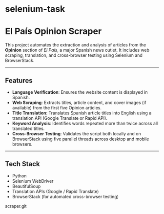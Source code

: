 # selenium-task
# El País Opinion Scraper

This project automates the extraction and analysis of articles from the **Opinion** section of *El País*, a major Spanish news outlet. It includes web scraping, translation, and cross-browser testing using Selenium and BrowserStack.

---

## Features

- **Language Verification**: Ensures the website content is displayed in Spanish.
- **Web Scraping**: Extracts titles, article content, and cover images (if available) from the first five Opinion articles.
- **Title Translation**: Translates Spanish article titles into English using a translation API (Google Translate or Rapid API).
- **Keyword Analysis**: Identifies words repeated more than twice across all translated titles.
- **Cross-Browser Testing**: Validates the script both locally and on BrowserStack using five parallel threads across desktop and mobile browsers.

---

## Tech Stack

- Python
- Selenium WebDriver
- BeautifulSoup
- Translation APIs (Google / Rapid Translate)
- BrowserStack (for automated cross-browser testing)

scraper.git
 
